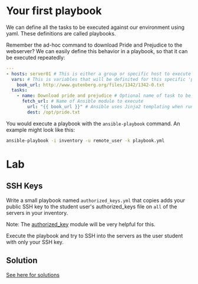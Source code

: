 # Your first playbook

We can define all the tasks to be executed against our environment using yaml.
These definitions are called playbooks.

Remember the ad-hoc command to download Pride and Prejudice to the webserver?
We can easily define this behavior in a playbook, so that it can be executed
repeatedly:

```yaml
---
- hosts: server01 # This is either a group or specific host to execute tasks on
  vars: # This is variables that will be definited for this specific 'play'
    book_url: http://www.gutenberg.org/files/1342/1342-0.txt
  tasks:
    - name: Download pride and prejudice # Optional name of task to be executed
      fetch_url: # Name of Ansible module to execute
        url: "{{ book_url }}" # Ansible uses Jinja2 templating when running playbooks
        dest: /opt/pride.txt
```

You would execute a playbook with the `ansible-playbook` command. An example
might look like this:

```bash
ansible-playbook -i inventory -u remote_user -k playbook.yml
```

# Lab

## SSH Keys

Write a small playbook named `authorized_keys.yml` that copies adds your public
SSH key to the student user's authorized_keys file on `all` of the servers in
your inventory.

Note: The
[authorized_key](http://docs.ansible.com/ansible/latest/authorized_key_module.html)
module will be very helpful for this.

Execute the playbook and try to SSH into the servers as the user student with
only your SSH key.

## Solution

[See here for solutions](03_lab_solutions.md)
